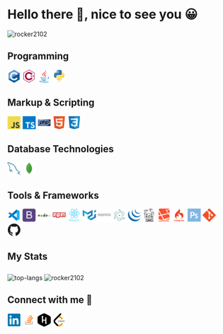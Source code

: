 # Hello there 👋, nice to see you 😀

<img src="https://komarev.com/ghpvc/?username=rocker2102&color=blueviolet&label=Profile+Views" alt="rocker2102" />

## Programming

<img src="https://raw.githubusercontent.com/Rocker2102/Rocker2102/master/icons/c/c-original.svg" alt="c" width="30" height="30"/> <img src="https://raw.githubusercontent.com/Rocker2102/Rocker2102/master/icons/cplusplus/cplusplus-line.svg" alt="c++" width="30" height="30"/> 
<img src="https://raw.githubusercontent.com/Rocker2102/Rocker2102/master/icons/java/java-original.svg" alt="java" width="30" height="30"/> <img src="https://raw.githubusercontent.com/Rocker2102/Rocker2102/master/icons/python/python-original.svg" alt="python" width="30" height="30"/> 

## Markup & Scripting

<img src="https://raw.githubusercontent.com/Rocker2102/Rocker2102/master/icons/javascript/javascript-original.svg" alt="javascript" width="30" height="30"/> <img src="https://raw.githubusercontent.com/Rocker2102/Rocker2102/master/icons/typescript/typescript-plain.svg" alt="typescript" width="30" height="30"/> <img src="https://raw.githubusercontent.com/Rocker2102/Rocker2102/master/icons/php/php-original.svg" alt="php" width="30" height="30"/> <img src="https://raw.githubusercontent.com/Rocker2102/Rocker2102/master/icons/html5/html5-original.svg" alt="html5" width="30" height="30"/> <img src="https://raw.githubusercontent.com/Rocker2102/Rocker2102/master/icons/css3/css3-original.svg" alt="css3" width="30" height="30"/>

## Database Technologies

<img src="https://raw.githubusercontent.com/Rocker2102/Rocker2102/master/icons/mysql/mysql-original.svg" alt="mysql" width="30" height="30"/> <img src="https://raw.githubusercontent.com/Rocker2102/Rocker2102/master/icons/mongodb/mongodb-original.svg" alt="mongodb" width="30" height="30"/> 

## Tools & Frameworks

<img src="https://raw.githubusercontent.com/Rocker2102/Rocker2102/master/icons/visualstudio/visualstudio-code-plain.svg" alt="vscode" width="30" height="30"/> <img src="https://raw.githubusercontent.com/Rocker2102/Rocker2102/master/icons/bootstrap/bootstrap-plain.svg" alt="bootstrap" width="30" height="30"/>
<img src="https://raw.githubusercontent.com/Rocker2102/Rocker2102/master/icons/nodejs/nodejs-original-wordmark.svg" alt="nodejs" width="30" height="30"/> <img src="https://raw.githubusercontent.com/Rocker2102/Rocker2102/master/icons/npm/npm-original-wordmark.svg" alt="npm" width="30" height="30"/>
<img src="https://raw.githubusercontent.com/Rocker2102/Rocker2102/master/icons/reactjs/react-original.svg" alt="react" width="30" height="30"/> <img src="https://raw.githubusercontent.com/Rocker2102/Rocker2102/master/icons/material-ui/materialui-original.svg" alt="material-ui" width="30" height="30"/> 
<img src="https://raw.githubusercontent.com/Rocker2102/Rocker2102/master/icons/express-js/express-original-wordmark.svg" alt="express" width="30" height="30"/> <img src="https://raw.githubusercontent.com/Rocker2102/Rocker2102/master/icons/electron/electron-original.svg" alt="electron" width="30" height="30"/> 
 <img src="https://raw.githubusercontent.com/Rocker2102/Rocker2102/master/icons/jquery/jquery-original.svg" alt="jquery" width="30" height="30"/>
<img src="https://raw.githubusercontent.com/Rocker2102/Rocker2102/master/icons/composer/composer-line-wordmark.svg" alt="composer" width="30" height="30"/> <img src="https://raw.githubusercontent.com/Rocker2102/Rocker2102/master/icons/laravel/laravel-plain-wordmark.svg" alt="laravel" width="30" height="30"/> <img src="https://raw.githubusercontent.com/Rocker2102/Rocker2102/master/icons/codeigniter/codeigniter-plain-wordmark.svg" alt="codeigniter" width="30" height="30"/> <img src="https://raw.githubusercontent.com/Rocker2102/Rocker2102/master/icons/photoshop/photoshop-plain.svg" alt="photoshop" width="30" height="30"/> <img src="https://raw.githubusercontent.com/Rocker2102/Rocker2102/master/icons/git/git-original.svg" alt="git" width="30" height="30"/> <img src="https://raw.githubusercontent.com/Rocker2102/Rocker2102/master/icons/github/github-original.svg" alt="git" width="30" height="30"/>

## My Stats

<img src="https://github-readme-stats.vercel.app/api/top-langs/?username=rocker2102&layout=compact&count_private=true&theme=buefy" alt="top-langs" height="150" style="margin-top: 10px" /> <img src="https://github-readme-stats.vercel.app/api/?username=rocker2102&layout=compact&count_private=true&show_icons=true&theme=radical" alt="rocker2102" height="150" />

## Connect with me 🤝

<a href="https://www.linkedin.com/in/rocker2102/" target="blank"><img align="center" src="https://raw.githubusercontent.com/Rocker2102/Rocker2102/master/icons/linkedin/linkedin-original.svg" alt="rocker2102" height="30" width="30" /></a>
<a href="https://stackoverflow.com/users/11625355/rocker2102" target="blank"><img align="center" src="https://raw.githubusercontent.com/Rocker2102/Rocker2102/master/icons/stackoverflow/stackoverflow-original.svg" alt="rocker2102" height="30" width="30" /></a>
<a href="https://www.hackerrank.com/Rocker2102" target="blank"><img align="center" src="https://raw.githubusercontent.com/Rocker2102/Rocker2102/master/icons/hackerrank/hackerrank-original.svg" alt="rocker2102" height="30" width="30" /></a>
<a href="https://leetcode.com/rocker2102/" target="blank"><img align="center" src="https://raw.githubusercontent.com/Rocker2102/Rocker2102/master/icons/leetcode/leetcode-iconscout-icon54.svg" alt="rocker2102" height="30" width="30" /></a>

